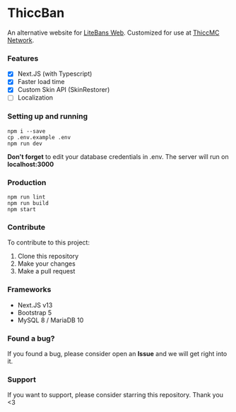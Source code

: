# ThiccBan
An alternative website for [LiteBans Web](https://www.spigotmc.org/resources/litebans.3715). Customized for use at [ThiccMC Network](https://thiccmc.com).

### Features
- [x] Next.JS (with Typescript)
- [x] Faster load time
- [x] Custom Skin API (SkinRestorer)
- [ ] Localization

### Setting up and running
```
npm i --save
cp .env.example .env
npm run dev
```
**Don't forget** to edit your database credentials in .env.
The server will run on **localhost:3000**

### Production
```
npm run lint
npm run build
npm start
```

### Contribute
To contribute to this project:
1. Clone this repository
2. Make your changes
3. Make a pull request

### Frameworks
- Next.JS v13
- Bootstrap 5
- MySQL 8 / MariaDB 10

### Found a bug?
If you found a bug, please consider open an **Issue** and we will get right into it.

### Support
If you want to support, please consider starring this repository. Thank you <3
